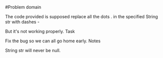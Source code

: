 #Problem domain

The code provided is supposed replace all the dots . in the specified String str with dashes -

But it's not working properly.
Task

Fix the bug so we can all go home early.
Notes

String str will never be null.
